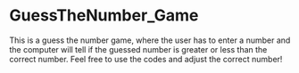 # GuessTheNumber_Game

This is a guess the number game, where the user has to enter a number and the computer will tell if the guessed number is greater or less than the correct number.
Feel free to use the codes and adjust the correct number!
